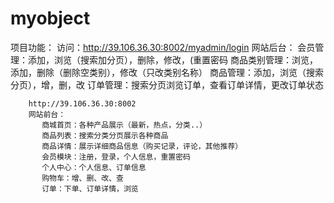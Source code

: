 # myobject
项目功能：
        访问：http://39.106.36.30:8002/myadmin/login
        网站后台：
            会员管理：添加，浏览（搜索加分页），删除，修改，(重置密码
            商品类别管理：浏览，添加，删除（删除空类别），修改（只改类别名称）
            商品管理：添加，浏览（搜索分页），增，删，改
            订单管理：搜索分页浏览订单，查看订单详情，更改订单状态
            
            
        http://39.106.36.30:8002
        网站前台：
           商城首页：各种产品展示（最新，热点，分类..）
           商品列表：搜索分类分页展示各种商品
           商品详情：展示详细商品信息（购买记录，评论，其他推荐）
           会员模块：注册，登录，个人信息，重置密码
           个人中心：个人信息、订单信息
           购物车：增、删、改、查
           订单：下单、订单详情，浏览
